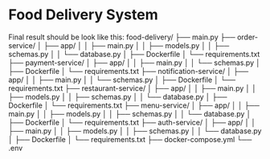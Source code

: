 # Food Delivery System
Final result should be look like this: 
food-delivery/
├── main.py
├── order-service/
│ ├── app/
│ │ ├── main.py
│ │ ├── models.py
│ │ ├── schemas.py
│ │ └── database.py
│ ├── Dockerfile
│ └── requirements.txt
├── payment-service/
│ ├── app/
│ │ ├── main.py
│ │ └── schemas.py
│ ├── Dockerfile
│ └── requirements.txt
├── notification-service/
│ ├── app/
│ │ ├── main.py
│ │ └── schemas.py
│ ├── Dockerfile
│ └── requirements.txt
├── restaurant-service/
│ ├── app/
│ │ ├── main.py
│ │ ├── models.py
│ │ ├── schemas.py
│ │ └── database.py
│ ├── Dockerfile
│ └── requirements.txt
├── menu-service/
│ ├── app/
│ │ ├── main.py
│ │ ├── models.py
│ │ ├── schemas.py
│ │ └── database.py
│ ├── Dockerfile
│ └── requirements.txt
├── auth-service/
│ ├── app/
│ │ ├── main.py
│ │ ├── models.py
│ │ ├── schemas.py
│ │ └── database.py
│ ├── Dockerfile
│ └── requirements.txt
├── docker-compose.yml
└── .env
